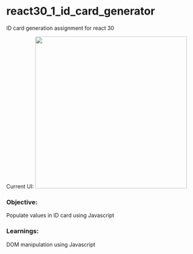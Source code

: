 # react30_1_id_card_generator
ID card generation assignment for react 30

Current UI:
<img src="https://res.cloudinary.com/sudeepisiron/image/upload/v1603852852/ezgif.com-gif-maker.gif" height="400"/>

### Objective:
Populate values in ID card using Javascript

### Learnings:
DOM manipulation using Javascript
